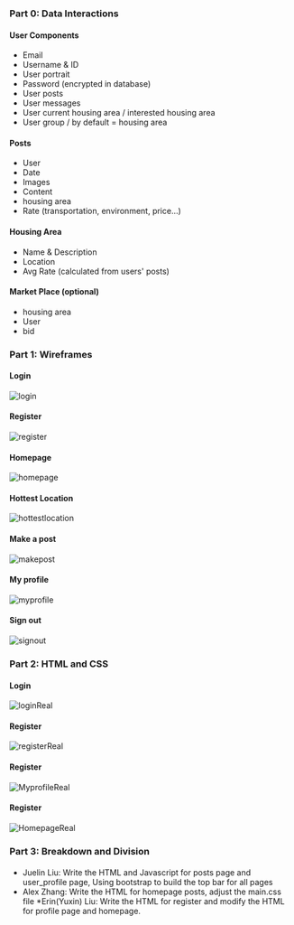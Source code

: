 ### Part 0: Data Interactions
#### User Components
  * Email
  * Username & ID
  * User portrait
  * Password (encrypted in database)
  * User posts
  * User messages
  * User current housing area / interested housing area
  * User group / by default = housing area

#### Posts
  * User
  * Date
  * Images
  * Content
  * housing area
  * Rate (transportation, environment, price...)

#### Housing Area
  * Name & Description
  * Location
  * Avg Rate (calculated from users' posts)
  
#### Market Place (optional)
  * housing area
  * User
  * bid

### Part 1: Wireframes

#### **Login**
![login](Login.png)

#### **Register**
![register](Register.png)

#### **Homepage**
![homepage](Homepage.png)

#### **Hottest Location**
![hottestlocation](Hottestlocation.png)

#### **Make a post**
![makepost](Makepost.png)

#### **My profile**
![myprofile](Myprofile.png)

#### **Sign out**
![signout](Signout.png)


### Part 2: HTML and CSS

#### **Login**
![loginReal](loginReal.png)

#### **Register**
![registerReal](registerReal.png)

#### **Register**
![MyprofileReal](MyprofileReal.png)

#### **Register**
![HomepageReal](HomepageReal.png)

### Part 3: Breakdown and Division
#### 
  * Juelin Liu: Write the HTML and Javascript for posts page and user_profile page, Using bootstrap to build the top bar for all pages
  * Alex Zhang: Write the HTML for homepage posts, adjust the main.css file
  *Erin(Yuxin) Liu: Write the HTML for register and modify the HTML for profile page and homepage.
